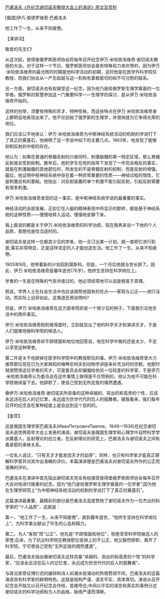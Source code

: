 [巴甫洛夫《在纪念谢切诺夫教授大会上的演说》原文及赏析](https://www.vrrw.net/wx/14533.html)

[俄国]伊凡·彼德罗维奇·巴甫洛夫

他工作了一生，从来不知疲倦。

【演讲词】

敬爱的先生们!

从这次起，彼得堡俄罗斯医师协会将每年召开纪念伊万·米哈依洛维奇·谢切诺夫教授的大会。对于这样一个节日，俄罗斯医师协会是有特殊权力来庆贺的，因为伊万·米哈依洛维奇的最光辉的时期是他科学活动的初期，这时他是在医学外科学院任教授，而我们协会从一产生起就与这一机构有着极密切的和不可分割的联系。

另一方面，谢切诺夫也有权接受这一纪念，因为他乃是给俄罗斯生理学奠基的一位学者。俄罗斯的智慧参加这一门重要科学——生理学的探讨，是从伊万·米哈依洛维奇开始的。

这样的创举，须要有特殊的天才、特种性格，而这些特点在伊万·米哈依洛维奇身上都明显地表现出来了。他不仅创始了俄罗斯的生理学，并很快就为它争得光荣的地位。

我们应该公平地承认：伊万·米哈依洛维奇为中枢神经系统活动的机制的学说打下了真正的奠基石，他阐明了这一学说中如下的主要几点。1863年，他发现了能够抑制反射的中枢的存在。

他认为：如果在普通的脊髓反射的兴奋同时，刺激脑髓的某一特定区域，那么脊髓反射就会受到抑制。数年后，他的学生在他的指导下发现了一件完全相反的事实，就是在刺激脑髓的其他部位时，所发生的不是脊髓反射的抑制，而是反射的增强。最后，他证明中枢神经系统中存在着一种异常重要的性质——神经过程的惰性，它是刺激总和的基础。他指出：对反射装置的单个刺激不能引起反射。引起反射需要有很多刺激。

伊万·米哈依洛维奇发现的这一事实，是中枢神经系统学说的最重要的事实。

神经活动的全部发展，正如它在人脑的精神表现中所显示的那样，都是基于神经系统的这种性质——慢慢地转入运动，慢慢地安静下来。

我上面说的都是关于伊万·米哈依洛维奇的科学功绩，现在我再来谈一下他的个人品质，我想也是恰当适时的。

谢切诺夫是这样一位极其少见的学者，他一旦订出某一计划，就一直把它进行到底;事实非常明显，正是这样坚定的人才能创造生活。他工作了一生，从来不知疲倦。

1905年9月，他带着新的计划回到莫斯科，但是，一个月后他就与世长辞了。因此，伊万·米哈依洛维奇是暮年逝世(76岁)，他终生坚持在科学岗位上。

学者的一生是在特殊的气氛中度过的，他必须经常地可以说是俯首于真理。

照说，学界人士在社会生活中也应该按照他固有的优点——客观与公正——进行活动。而实际上远非如此，这难道还用说明吗?

但是，伊万·米哈依洛维奇在这方面幸而却是一个很少见的例子。下面我引证他生活中的两件事实。

伊万·米哈依洛维奇刚到彼得堡时，立刻就显出了他的科学天才和演讲天才，于是人们就推他做科学院的候选人。

伊万·米哈依洛维奇却不顾情面和地位地回答说，他在科学中做的还是太少，不足以享受这种荣誉。

第二件是关于他辞掉在医学科学院中的教授职位的事。伊万·米哈依洛维奇曾大力推荐那位现在已为大家熟知的梅琴尼柯夫到动物学讲座来补充当时的空额。他那时就很赞扬这位学者的天才，可是委员会却偏偏给他另一位较差的科学家，于是伊万·米哈依洛维奇认为委员会在这件事情上做得是不合惯例的，他认为他不可能在科学院继续留下去。他辞职了，使自己受到无所定居的偶然遭遇。

像伊万·米哈依洛维奇·谢切诺夫所具备的这种卓越的、突出的和高贵的个性，应该永远活在后人的记忆里，永远成为世世代代的后人的鼓舞者。据我看来，我们每年召开的纪念会在某种程度上是会达到这个目的的。



【鉴赏】

这是俄国生理学家巴甫洛夫(ИванПетровичПавлов，1849—1936)在纪念谢切诺夫逝世两周年大会上发表的演讲。谢切诺夫是俄国生理学和心理学中自然科学学派奠基人，反射理论的创立者。在反射理论的研究上，巴甫洛夫与谢切诺夫之间有着紧密的承继关系。

一位名人说过，“只有天才才能发现天才的幼芽”，同样，也只有科学家才能真正理解科学家并对其作出准确的评价。本篇演讲便是巴甫洛夫对谢切诺夫所作的公正而准确的评价。

巴甫洛夫在演讲中首先指出谢切诺夫完全有权接受彼得堡俄罗斯医师协会每年召开大会对他进行隆重的纪念。因为“他乃是给俄罗斯生理学奠基的一位学者”;因为他在生理学研究上“为中枢神经系统活动的机制的学说打下了真正的奠基石”。

这篇演讲最重要、最精彩的部分是巴甫洛夫高度赞扬了谢切诺夫作为一位杰出的科学家的“个人品质”，这就是：

第一，“他工作了一生，从来不知疲倦”，直到暮年逝世，“他终生坚持在科学岗位上”，为科学事业献出了毕生的心血和精力。

第二，为人“客观”而“公正”。他先是“不顾情面和地位”，拒绝享受科学院候选人的荣誉;后来，为了抗议科学院在教授职位安排上的不公正，他又毅然辞职，离开了科学院，宁可使自己受到“无所定居的偶然遭遇”。

最后，巴甫洛夫指出像谢切诺夫这样具备“卓越的、突出的和高贵的个性”的科学家，“应该永远活在后人的记忆里，永远成为世世代代的后人的鼓舞者”。

与政治家旁征博引式的雄辩和诗人如潮水般涌动的热情赞颂不同，巴甫洛夫的这篇演讲具有科学家的鲜明特色。这就是结构严谨、语言平实、具体真切。演说从召开纪念会开始又以召开纪念会作结，首尾呼应;中间以平实的语言和真实的事例分述谢切诺夫的科学功绩和为人的品格，脉络严谨而清晰。

